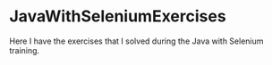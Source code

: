 # JavaWithSeleniumExercises
Here I have the exercises that I solved during the Java with Selenium training.
